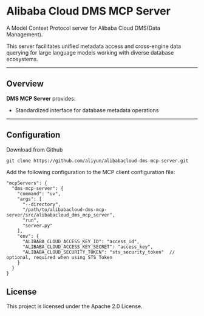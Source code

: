 # Alibaba Cloud DMS MCP Server

A Model Context Protocol server for Alibaba Cloud DMS(Data Management).

This server facilitates unified metadata access and cross-engine data querying for large language models working with diverse database ecosystems.

---

## Overview  
**DMS MCP Server** provides:  
- Standardized interface for database metadata operations  

---

## Configuration  
Download from Github
```shell
git clone https://github.com/aliyun/alibabacloud-dms-mcp-server.git
```
Add the following configuration to the MCP client configuration file:
```json5
"mcpServers": {
  "dms-mcp-server": {
    "command": "uv",
    "args": [
      "--directory",
      "/path/to/alibabacloud-dms-mcp-server/src/alibabacloud_dms_mcp_server",
      "run",
      "server.py"
    ],
    "env": {
      "ALIBABA_CLOUD_ACCESS_KEY_ID": "access_id",
      "ALIBABA_CLOUD_ACCESS_KEY_SECRET": "access_key",
      "ALIBABA_CLOUD_SECURITY_TOKEN": "sts_security_token"  // optional, required when using STS Token
    }
  }
}
```

## License
This project is licensed under the Apache 2.0 License.
